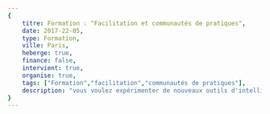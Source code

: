 ```yaml
---
{
	titre: Formation : "Facilitation et communautés de pratiques",
	date: 2017-22-05,
	type: Formation,
	ville: Paris,
	heberge: true,
	finance: false,
	intervient: true,
	organise: true,
	tags: ["Formation","facilitation","communautés de pratiques"],
	description: "vous voulez expérimenter de nouveaux outils d'intelligence collective ? changer de posture pour adopter celle de facilitateur ? avoir des clés pour créer et animer des communautés de pratiques ? c'est ce que vous vivrez pendant ces trois jours"
}
---
```

